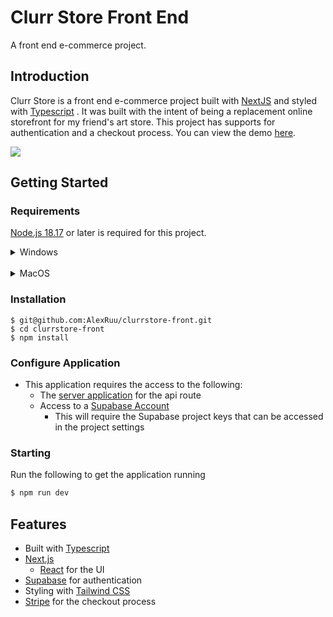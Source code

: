 # Clurr Store Front End

A front end e-commerce project.

## Introduction

Clurr Store is a front end e-commerce project built with [NextJS](https://nextjs.org/) and styled with [Typescript](https://www.typescriptlang.org/) . It was built with the intent of being a replacement online storefront for my friend's art store. This project has supports for authentication and a checkout process. You can view the demo [here](https://clurr-store-front.vercel.app/).

![](https://github.com/AlexRuu/clurrstore-front/blob/main/demo.gif)

## Getting Started

### Requirements

[Node.js 18.17](https://nodejs.org/) or later is required for this project.

<details>
<summary>Windows</summary>
The easiest method would be to download the <a href="https://nodejs.org/en/download">installer</a>
</details>

<br/>
<details>
<summary>MacOS</summary>
You can install Node.js via Homebrew:

<ul><li>Download and installs Homebrew (macOS/Linux Package Manager): </li>

```sh
 /bin/bash -c "$(curl -fsSL https://raw.githubusercontent.com/Homebrew/install/HEAD/install.sh)"
```

<li>download and install Node.js </li>

```sh
  brew install node@20
```

<li>verifies the right Node.js version is in the environment</li>

```sh
node -v # should print `v20.11.1`
```

<li>verifies the right NPM version is in the environment</li>

```sh
npm -v # should print `10.2.4`
```

</ul>
</details>

### Installation

```
$ git@github.com:AlexRuu/clurrstore-front.git
$ cd clurrstore-front
$ npm install
```

### Configure Application

- This application requires the access to the following:
  - The [server application](https://github.com/AlexRuu/clurrstore-server) for the api route
  - Access to a [Supabase Account](https://supabase.com/)
    - This will require the Supabase project keys that can be accessed in the project settings

### Starting

Run the following to get the application running

```sh
$ npm run dev
```

## Features

- Built with [Typescript](https://www.typescriptlang.org/)
- [Next.js](https://nextjs.org/)
  - [React](https://react.dev/) for the UI
- [Supabase](<(https://supabase.com/)>) for authentication
- Styling with [Tailwind CSS](https://tailwindcss.com/)
- [Stripe](https://stripe.com/en-ca) for the checkout process
